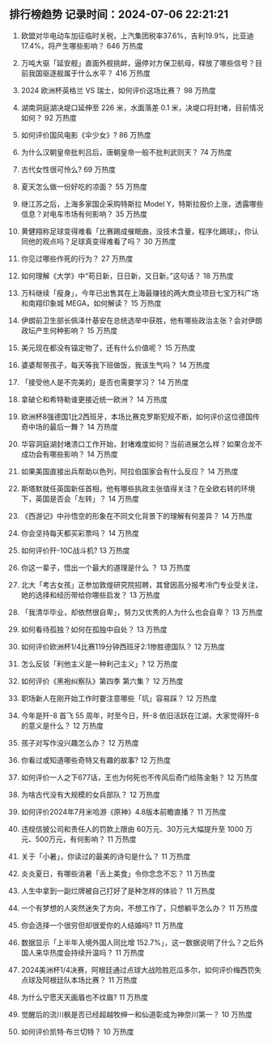 
## 排行榜趋势 记录时间：2024-07-06 22:21:21
  
  1. 欧盟对华电动车加征临时关税，上汽集团税率37.6%，吉利19.9%，比亚迪17.4%，将产生哪些影响？ 646 万热度
    
  2. 万吨大驱「延安舰」直面外舰挑衅，逼停对方保卫航母，释放了哪些信号？目前我国驱逐舰属于什么水平？ 416 万热度
    
  3. 2024 欧洲杯英格兰 VS 瑞士，如何评价这场比赛？ 98 万热度
    
  4. 湖南洞庭湖决堤口延伸至 226 米，水面落差 0.1 米，决堤口将封堵，目前情况如何？ 92 万热度
    
  5. 如何评价国风电影《伞少女》? 86 万热度
    
  6. 为什么汉朝皇帝批判吕后，唐朝皇帝一般不批判武则天？ 74 万热度
    
  7. 古代女性很可怜么? 69 万热度
    
  8. 夏天怎么做一份好吃的凉面？ 55 万热度
    
  9. 继江苏之后，上海多家国企采购特斯拉 Model Y，特斯拉股价上涨，透露哪些信息？对电车市场有何影响？ 35 万热度
    
  10. 黄健翔称足球变得难看「比赛踢成催眠曲，没技术含量，程序化踢球」，你认同他的观点吗？足球真变得难看了吗？ 30 万热度
    
  11. 你见过哪些作死的行为？ 27 万热度
    
  12. 如何理解《大学》中“苟日新，日日新，又日新。”这句话？ 18 万热度
    
  13. 万科继续「瘦身」，今年已出售其在上海最赚钱的两大商业项目七宝万科广场和南翔印象城 MEGA，如何解读？ 15 万热度
    
  14. 伊朗前卫生部长佩泽什基安在总统选举中获胜，他有哪些政治主张？会对伊朗政坛产生何种影响？ 15 万热度
    
  15. 美元现在都没有锚定物了，还有什么价值呢？ 15 万热度
    
  16. 婆婆帮带孩子，每天等我下班做饭，我该生气吗？ 14 万热度
    
  17. 「接受他人是不完美的」是否也需要学习？ 14 万热度
    
  18. 拿破仑和希特勒谁更接近统一欧洲？ 14 万热度
    
  19. 欧洲杯8强德国1比2西班牙，本场比赛克罗斯犯规不断，如何评价这位德国传奇中场的最后一舞？ 14 万热度
    
  20. 华容洞庭湖封堵溃口工作开始，封堵难度如何？当前进展怎么样？如果合龙不成功会有哪些影响？ 14 万热度
    
  21. 如果美国直接出兵帮助以色列，阿拉伯国家会有什么反应？ 14 万热度
    
  22. 斯塔默就任英国新任首相，他有哪些执政主张值得关注？在全欧右转的环境下，英国是否会「左转」？ 14 万热度
    
  23. 《西游记》中孙悟空的形象在不同文化背景下的理解有何差异？ 14 万热度
    
  24. 你会坚持每天都买彩票吗？ 14 万热度
    
  25. 如何评价歼-10C战斗机? 13 万热度
    
  26. 你这一辈子，悟出一个最大的道理是什么 ？ 13 万热度
    
  27. 北大「考古女孩」正参加敦煌研究院招聘，其曾因高分报考冷门专业受关注，她的选择和经历带给你哪些启发？ 13 万热度
    
  28. 「我清华毕业，却依然很自卑」，努力又优秀的人为什么也会自卑？ 13 万热度
    
  29. 如何看待孤独？如何在孤独中自处？ 13 万热度
    
  30. 如何评价欧洲杯1/4比赛119分钟西班牙2:1惨胜德国队？ 12 万热度
    
  31. 怎么反驳「利他主义是一种利己主义」? 12 万热度
    
  32. 如何评价《黑袍纠察队》第四季 第六集？ 12 万热度
    
  33. 职场新人在刚开始工作时要注意哪些「坑」容易踩？ 12 万热度
    
  34. 今年是歼-8 首飞 55 周年，时至今日，歼-8 依旧活跃在江湖，大家觉得歼-8 的意义是什么？ 12 万热度
    
  35. 孩子对写作没兴趣怎么办？ 12 万热度
    
  36. 你看过或知道哪些奇特又有趣的故事? 12 万热度
    
  37. 如何评价一人之下677话，王也为何死也不传风后奇门给陈金魁？ 12 万热度
    
  38. 为啥古代没有大规模的女兵部队？ 12 万热度
    
  39. 如何评价2024年7月米哈游《原神》4.8版本前瞻直播？ 11 万热度
    
  40. 违规信披公司和责任人的罚款上限由 60万元、30万元大幅提升至 1000 万元、500万元，有何影响？ 11 万热度
    
  41. 关于「小暑」，你读过的最美的诗句是什么？ 11 万热度
    
  42. 炎炎夏日，有哪些消暑「舌上美食」令你念念不忘？ 11 万热度
    
  43. 人生中拿到一副烂牌被自己打好了是种怎样的体验？ 11 万热度
    
  44. 一个有梦想的人突然迷失了方向，不想工作了，只想躺平怎么办？ 11 万热度
    
  45. 你会选择一个很穷但却很爱你的人结婚吗? 11 万热度
    
  46. 数据显示「上半年入境外国人同比增 152.7%」，这一数据说明了什么？之后外国人来华热度会持续升温吗？ 11 万热度
    
  47. 2024美洲杯1/4决赛，阿根廷通过点球大战险胜厄瓜多尔，如何评价梅西罚失点球及阿根廷队本场比赛？ 11 万热度
    
  48. 为什么宁愿天天画眉也不纹眉? 11 万热度
    
  49. 觉醒后的流川枫是否已经超越牧绅一和仙道彰成为神奈川第一？ 10 万热度
    
  50. 如何评价凯特·布兰切特？ 10 万热度
    